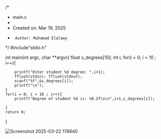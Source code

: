 
/*
 * main.c
 *
 *  Created on: Mar 19, 2025
 *      Author: Muhamad Elalawy
 */
#include"stdio.h"


int main(int argc, char **argv){
	float s_degrees[10];
	int i;
	for(i = 0; i < 10 ; i++){

		printf("Enter student %d degree: ",i+1);
		fflush(stdin); fflush(stdout);
		scanf("%f",&s_degrees[i]);
		printf("\n");
	}
	for(i = 0; i < 10 ; i++){
		printf("Degree of student %d is: %0.2f\n\n",i+1,s_degrees[i]);

	}
	return 0;
}



![Screenshot 2025-03-22 174640](https://github.com/user-attachments/assets/8630615b-e584-4503-8a32-80fd52571a07)
